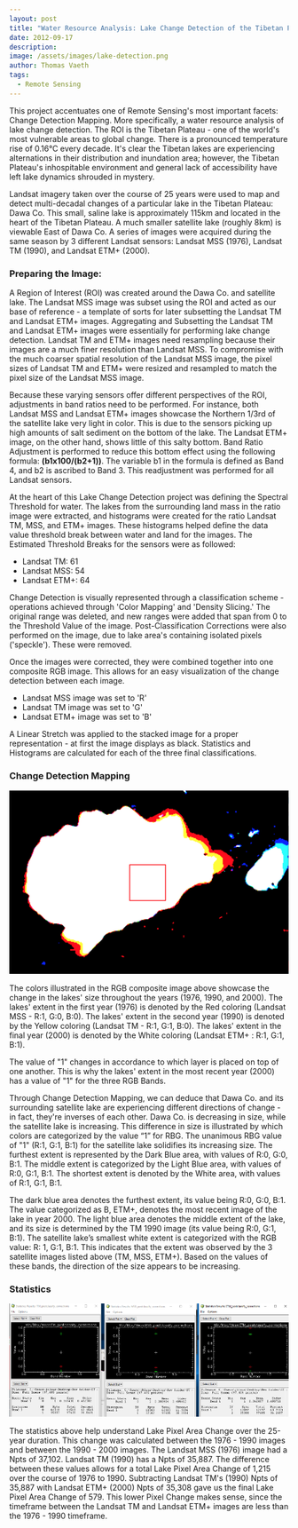 ```yaml
---
layout: post
title: "Water Resource Analysis: Lake Change Detection of the Tibetan Plateau"
date: 2012-09-17
description: 
image: /assets/images/lake-detection.png
author: Thomas Vaeth
tags: 
  - Remote Sensing
---
```


This project accentuates one of Remote Sensing's most important facets: Change Detection Mapping. More specifically, a water resource analysis of lake change detection. The ROI is the Tibetan Plateau - one of the world's most vulnerable areas to global change. There is a pronounced temperature rise of 0.16°C every decade. It's clear the Tibetan lakes are experiencing alternations in their distribution and inundation area; however, the Tibetan Plateau's inhospitable environment and general lack of accessibility have left lake dynamics shrouded in mystery.

Landsat imagery taken over the course of 25 years were used to map and detect multi-decadal changes of a particular lake in the Tibetan Plateau: Dawa Co. This small, saline lake is approximately 115km and located in the heart of the Tibetan Plateau. A much smaller satellite lake (roughly 8km) is viewable East of Dawa Co. A series of images were acquired during the same season by 3 different Landsat sensors: Landsat MSS (1976), Landsat TM (1990), and Landsat ETM+ (2000).

### Preparing the Image:

A Region of Interest (ROI) was created around the Dawa Co. and satellite lake. The Landsat MSS image was subset using the ROI and acted as our base of reference - a template of sorts for later subsetting the Landsat TM and Landsat ETM+ images. Aggregating and Subsetting the Landsat TM and Landsat ETM+ images were essentially for performing lake change detection. Landsat TM and ETM+ images need resampling because their images are a much finer resolution than Landsat MSS. To compromise with the much coarser spatial resolution of the Landsat MSS image, the pixel sizes of Landsat TM and ETM+ were resized and resampled to match the pixel size of the Landsat MSS image.

Because these varying sensors offer different perspectives of the ROI, adjustments in band ratios need to be performed. For instance, both Landsat MSS and Landsat ETM+ images showcase the Northern 1/3rd of the satellite lake very light in color. This is due to the sensors picking up high amounts of salt sediment on the bottom of the lake. The Landsat ETM+ image, on the other hand, shows little of this salty bottom. Band Ratio Adjustment is performed to reduce this bottom effect using the following formula: **(b1x100/(b2+1))**. The variable b1 in the formula is defined as Band 4, and b2 is ascribed to Band 3. This readjustment was performed for all Landsat sensors.

At the heart of this Lake Change Detection project was defining the Spectral Threshold for water. The lakes from the surrounding land mass in the ratio image were extracted, and histograms were created for the ratio Landsat TM, MSS, and ETM+ images. These histograms helped define the data value threshold break between water and land for the images.
The Estimated Threshold Breaks for the sensors were as followed:
- Landsat TM: 61
- Landsat MSS: 54
- Landsat ETM+: 64

Change Detection is visually represented through a classification scheme - operations achieved through 'Color Mapping' and 'Density Slicing.' The original range was deleted, and new ranges were added that span from 0 to the Threshold Value of the image. Post-Classification Corrections were also performed on the image, due to lake area's containing isolated pixels ('speckle'). These were removed.

Once the images were corrected, they were combined together into one composite RGB image. This allows for an easy visualization of the change detection between each image.
- Landsat MSS image was set to 'R'
- Landsat TM image was set to 'G'
- Landsat ETM+ image was set to 'B'

A Linear Stretch was applied to the stacked image for a proper representation - at first the image displays as black. Statistics and Histograms are calculated for each of the three final classifications. 

### Change Detection Mapping

![Map GIS](/assets/images/lake-detection.png)

The colors illustrated in the RGB composite image above showcase the change in the lakes' size throughout the years (1976, 1990, and 2000). The lakes' extent in the first year (1976) is denoted by the Red coloring (Landsat MSS - R:1, G:0, B:0). The lakes' extent in the second year (1990) is denoted by the Yellow coloring (Landsat TM - R:1, G:1, B:0). The lakes' extent in the final year (2000) is denoted by the White coloring (Landsat ETM+ : R:1, G:1, B:1).

The value of "1" changes in accordance to which layer is placed on top of one another. This is why the lakes' extent in the most recent year (2000) has a value of "1" for the three RGB Bands.

Through Change Detection Mapping, we can deduce that Dawa Co. and its surrounding satellite lake are experiencing different directions of change - in fact, they're inverses of each other. Dawa Co. is decreasing in size, while the satellite lake is increasing. This difference in size is illustrated by which colors are categorized by the value “1” for RBG. The unanimous RBG value of "1" (R:1, G:1, B:1) for the satellite lake solidifies its increasing size. The furthest extent is represented by the Dark Blue area, with values of R:0, G:0, B:1. The middle extent is categorized by the Light Blue area, with values of R:0, G:1, B:1. The shortest extent is denoted by the White area, with values of R:1, G:1, B:1.

The dark blue area denotes the furthest extent, its value being R:0, G:0, B:1. The value categorized as B, ETM+, denotes the most recent image of the lake in year 2000. The light blue area denotes the middle extent of the lake, and its size is determined by the TM 1990 image (its value being R:0, G:1, B:1). The satellite lake’s smallest white extent is categorized with the RGB value: R: 1, G:1, B:1. This indicates that the extent was observed by the 3 satellite images listed above (TM, MSS, ETM+). Based on the values of these bands, the direction of the size appears to be increasing.


### Statistics

![Placeholder](/assets/images/lake-stats.png)

The statistics above help understand Lake Pixel Area Change over the 25-year duration. This change was calculated between the 1976 - 1990 images and between the 1990 - 2000 images. The Landsat MSS (1976) image had a Npts of 37,102. Landsat TM (1990) has a Npts of 35,887. The difference between these values allows for a total Lake Pixel Area Change of 1,215 over the course of 1976 to 1990. Subtracting Landsat TM's (1990) Npts of 35,887 with Landsat ETM+ (2000) Npts of 35,308 gave us the final Lake Pixel Area Change of 579. This lower Pixel Change makes sense, since the timeframe between the Landsat TM and Landsat ETM+ images are less than the 1976 - 1990 timeframe.




















